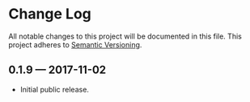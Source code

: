 # Change Log
	
All notable changes to this project will be documented in this file.
This project adheres to [Semantic Versioning](http://semver.org/).
	
## 0.1.9 — 2017-11-02

- Initial public release.
